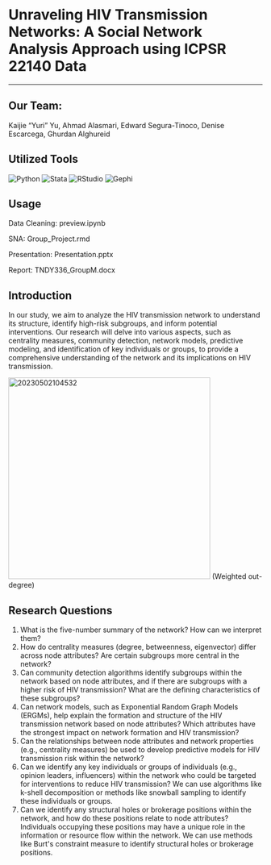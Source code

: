 # Unraveling HIV Transmission Networks: A Social Network Analysis Approach using ICPSR 22140 Data
--------------------------------------------------------------------------------------------------

## Our Team:
Kaijie “Yuri” Yu,   Ahmad Alasmari,   Edward Segura-Tinoco,  Denise Escarcega,  Ghurdan Alghureid

## Utilized Tools
![Python](https://img.shields.io/badge/Python-3776AB?style=flat-square&logo=python&logoColor=white) 
![Stata](https://img.shields.io/badge/Stata-1D6F75?style=flat-square&logo=stata&logoColor=white) 
![RStudio](https://img.shields.io/badge/RStudio-75AADB?style=flat-square&logo=RStudio&logoColor=white) 
![Gephi](https://img.shields.io/badge/Gephi-5DCDFE?style=flat-square&logo=gephi&logoColor=black) 

## Usage
Data Cleaning: preview.ipynb

SNA: Group_Project.rmd

Presentation: Presentation.pptx

Report: TNDY336_GroupM.docx

## Introduction
In our study, we aim to analyze the HIV transmission network to understand its structure, identify high-risk subgroups, and inform potential interventions. Our research will delve into various aspects, such as centrality measures, community detection, network models, predictive modeling, and identification of key individuals or groups, to provide a comprehensive understanding of the network and its implications on HIV transmission.

<img src="https://user-images.githubusercontent.com/86252394/236147822-9c709024-b1e9-4b1a-81a9-43679827caea.png" alt="20230502104532" width="400" height="auto"> (Weighted out-degree)

## Research Questions
1. What is the five-number summary of the network? How can we interpret them?
2. How do centrality measures (degree, betweenness, eigenvector) differ across node attributes? Are certain subgroups more central in the network?
3. Can community detection algorithms identify subgroups within the network based on node attributes, and if there are subgroups with a higher risk of HIV transmission? What are the defining characteristics of these subgroups?
4. Can network models, such as Exponential Random Graph Models (ERGMs), help explain the formation and structure of the HIV transmission network based on node attributes? Which attributes have the strongest impact on network formation and HIV transmission?
5. Can the relationships between node attributes and network properties (e.g., centrality measures) be used to develop predictive models for HIV transmission risk within the network?
6. Can we identify any key individuals or groups of individuals (e.g., opinion leaders, influencers) within the network who could be targeted for interventions to reduce HIV transmission? We can use algorithms like k-shell decomposition or methods like snowball sampling to identify these individuals or groups.
7. Can we identify any structural holes or brokerage positions within the network, and how do these positions relate to node attributes? Individuals occupying these positions may have a unique role in the information or resource flow within the network. We can use methods like Burt's constraint measure to identify structural holes or brokerage positions.





